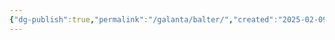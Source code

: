 ```yaml
---
{"dg-publish":true,"permalink":"/galanta/balter/","created":"2025-02-09T21:34:08.996+00:00","updated":"2025-02-09T21:35:16.202+00:00"}
---
```


